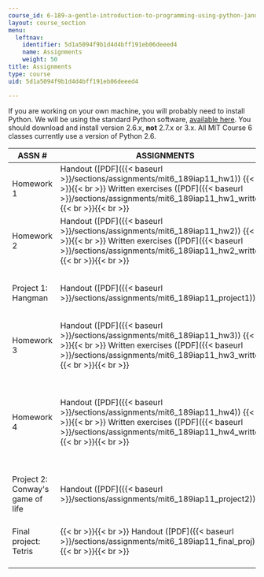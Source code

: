 ```yaml
---
course_id: 6-189-a-gentle-introduction-to-programming-using-python-january-iap-2011
layout: course_section
menu:
  leftnav:
    identifier: 5d1a5094f9b1d4d4bff191eb06deeed4
    name: Assignments
    weight: 50
title: Assignments
type: course
uid: 5d1a5094f9b1d4d4bff191eb06deeed4

---
```


If you are working on your own machine, you will probably need to install Python. We will be using the standard Python software, [available here](http://www.python.org/download/releases/2.6.6/). You should download and install version 2.6.x, **not** 2.7.x or 3.x. All MIT Course 6 classes currently use a version of Python 2.6.

| ASSN # | ASSIGNMENTS | SUPPORTING FILES |
| --- | --- | --- |
| Homework 1 | Handout ([PDF]({{< baseurl >}}/sections/assignments/mit6_189iap11_hw1)) {{< br >}}{{< br >}} Written exercises ([PDF]({{< baseurl >}}/sections/assignments/mit6_189iap11_hw1_written)) {{< br >}}{{< br >}}  | Code template ([PY](/coursemedia/6-189-a-gentle-introduction-to-programming-using-python-january-iap-2011/d5f451505dbe740b5e846b6250e1cc1b_hw1.py)) |
| Homework 2 | Handout ([PDF]({{< baseurl >}}/sections/assignments/mit6_189iap11_hw2)) {{< br >}}{{< br >}} Written exercises ([PDF]({{< baseurl >}}/sections/assignments/mit6_189iap11_hw2_written)) {{< br >}}{{< br >}}  |  {{< br >}}{{< br >}} Code template ([PY](/coursemedia/6-189-a-gentle-introduction-to-programming-using-python-january-iap-2011/a2320e6bb311659d997ea561fcd50f90_hw2.py)) {{< br >}}{{< br >}} nims.py ([PY](/coursemedia/6-189-a-gentle-introduction-to-programming-using-python-january-iap-2011/ffa33aed58f9f48adbcc063463118f47_nims.py)) {{< br >}}{{< br >}} strings\_and\_lists.py ([PY](/coursemedia/6-189-a-gentle-introduction-to-programming-using-python-january-iap-2011/01e2713db68245ff6adeae3be49d1aef_strings_and_lists.py)) {{< br >}}{{< br >}}  |
| Project 1: Hangman | Handout ([PDF]({{< baseurl >}}/sections/assignments/mit6_189iap11_project1)) |  {{< br >}}{{< br >}} hangman\_template.py ([PY](/coursemedia/6-189-a-gentle-introduction-to-programming-using-python-january-iap-2011/55832f6129c4a1a36f24a07e1b92985b_hangman_template.py)) {{< br >}}{{< br >}} words.txt ([TXT](/courses/electrical-engineering-and-computer-science/6-189-a-gentle-introduction-to-programming-using-python-january-iap-2011/assignments/words.txt)) {{< br >}}{{< br >}} Optional extension: {{< br >}}{{< br >}} hangman\_lib.py ([PY](/coursemedia/6-189-a-gentle-introduction-to-programming-using-python-january-iap-2011/380bdfa0bb26d3354d6d7510635be0bc_hangman_lib.py)) {{< br >}}{{< br >}} hangman\_lib\_demo.py ([PY](/coursemedia/6-189-a-gentle-introduction-to-programming-using-python-january-iap-2011/6a292a251f26fc437e3995cd3843a75f_hangman_lib_demo.py)) {{< br >}}{{< br >}}  |
| Homework 3 | Handout ([PDF]({{< baseurl >}}/sections/assignments/mit6_189iap11_hw3)) {{< br >}}{{< br >}} Written exercises ([PDF]({{< baseurl >}}/sections/assignments/mit6_189iap11_hw3_written)) {{< br >}}{{< br >}}  | Code template ([PY](/coursemedia/6-189-a-gentle-introduction-to-programming-using-python-january-iap-2011/a996f282d3c816185be78e04b214a7b7_hw3.py)) |
| Homework 4 | Handout ([PDF]({{< baseurl >}}/sections/assignments/mit6_189iap11_hw4)) {{< br >}}{{< br >}} Written exercises ([PDF]({{< baseurl >}}/sections/assignments/mit6_189iap11_hw4_written)) {{< br >}}{{< br >}}  |  {{< br >}}{{< br >}} Graphics module documentation ([PDF]({{< baseurl >}}/sections/assignments/mit6_189iap11_graphics)) {{< br >}}{{< br >}} graphics.py ([PY](/coursemedia/6-189-a-gentle-introduction-to-programming-using-python-january-iap-2011/ac08fc3c887cea057160b22094284ea5_graphics.py)) — be sure to save this in the same directory where your code is saved! {{< br >}}{{< br >}} wheel.py ([PY](/coursemedia/6-189-a-gentle-introduction-to-programming-using-python-january-iap-2011/6665b5bc18079cbf03063b397fb63079_wheel.py)) {{< br >}}{{< br >}} rgb.txt ([TXT](/courses/electrical-engineering-and-computer-science/6-189-a-gentle-introduction-to-programming-using-python-january-iap-2011/assignments/rgb.txt)) {{< br >}}{{< br >}} The graphics.py package and documentation are courtesy of John Zelle, and are used with permission. {{< br >}}{{< br >}}  |
| Project 2: Conway's game of life | Handout ([PDF]({{< baseurl >}}/sections/assignments/mit6_189iap11_project2)) |  {{< br >}}{{< br >}} game\_of\_life\_template.py ([PY](/coursemedia/6-189-a-gentle-introduction-to-programming-using-python-january-iap-2011/59d404532054a757457f81e23b0d0984_game_of_life_template.py)) — download and save as game\_of\_life.py; be sure to save in the same directory as graphics.py {{< br >}}{{< br >}}  |
| Final project: Tetris |  {{< br >}}{{< br >}} Handout ([PDF]({{< baseurl >}}/sections/assignments/mit6_189iap11_final_proj)) {{< br >}}{{< br >}}  |  {{< br >}}{{< br >}} tetris\_template.py ([PY](/coursemedia/6-189-a-gentle-introduction-to-programming-using-python-january-iap-2011/0dfbd16180c26babf3edcc57bf50c1f7_tetris_template.py)) — Download and save it in the same directory as graphics.py. Please edit this file, and place your code in the sections that say "YOUR CODE HERE". {{< br >}}{{< br >}}